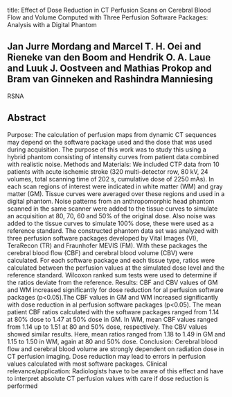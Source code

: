 title: Effect of Dose Reduction in CT Perfusion Scans on Cerebral Blood Flow and Volume Computed with Three Perfusion Software Packages: Analysis with a Digital Phantom

## Jan Jurre Mordang and Marcel T. H. Oei and Rieneke van den Boom and Hendrik O. A. Laue and Luuk J. Oostveen and Mathias Prokop and Bram van Ginneken and Rashindra Manniesing
RSNA


## Abstract
Purpose: The calculation of perfusion maps from dynamic CT sequences may depend on the software package used and the dose that was used during acquisition. The purpose of this work was to study this using a hybrid phantom consisting of intensity curves from patient data combined with realistic noise. Methods and Materials: We included CTP data from 10 patients with acute ischemic stroke (320 multi-detector row, 80 kV, 24 volumes, total scanning time of 202 s, cumulative dose of 2250 mAs). In each scan regions of interest were indicated in white matter (WM) and gray matter (GM). Tissue curves were averaged over these regions and used in a digital phantom. Noise patterns from an anthropomorphic head phantom scanned in the same scanner were added to the tissue curves to simulate an acquisition at 80, 70, 60 and 50% of the original dose. Also noise was added to the tissue curves to simulate 100% dose, these were used as a reference standard. The constructed phantom data set was analyzed with three perfusion software packages developed by Vital Images (VI), TeraRecon (TR) and Fraunhofer MEVIS (FM). With these packages the cerebral blood flow (CBF) and cerebral blood volume (CBV) were calculated. For each software package and each tissue type, ratios were calculated between the perfusion values at the simulated dose level and the reference standard. Wilcoxon ranked sum tests were used to determine if the ratios deviate from the reference. Results: CBF and CBV values of GM and WM increased significantly for dose reduction for al perfusion software packages (p<0.05).The CBF values in GM and WM increased significantly with dose reduction in al perfusion software packages (p<0.05). The mean patient CBF ratios calculated with the software packages ranged from 1.14 at 80% dose to 1.47 at 50% dose in GM. In WM, mean CBF values ranged from 1.14 up to 1.51 at 80 and 50% dose, respectively. The CBV values showed similar results. Here, mean ratios ranged from 1.18 to 1.49 in GM and 1.15 to 1.50 in WM, again at 80 and 50% dose. Conclusion: Cerebral blood flow and cerebral blood volume are strongly dependent on radiation dose in CT perfusion imaging. Dose reduction may lead to errors in perfusion values calculated with most software packages. Clinical relevance/application: Radiologists have to be aware of this effect and have to interpret absolute CT perfusion values with care if dose reduction is performed


